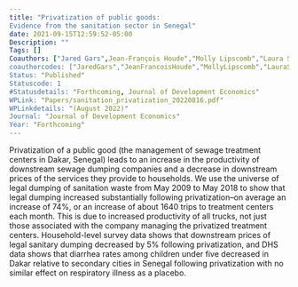 ```yaml
---
title: "Privatization of public goods:
Evidence from the sanitation sector in Senegal"
date: 2021-09-15T12:59:52-05:00
Description: ""
Tags: []
Coauthors: ["Jared Gars",Jean-François Houde","Molly Lipscomb","Laura Schechter"]
coauthorcodes: ["JaredGars","JeanFrancoisHoude","MollyLipscomb","LauraSchechter"]
Status: "Published"
Statuscode: 1
#Statusdetails: "Forthcoming, Journal of Development Economics"
WPLink: "Papers/sanitation_privatization_20220816.pdf"
WPLinkdetails: "(August 2022)"
Journal: "Journal of Development Economics"
Year: "Forthcoming"
---
```


Privatization of a public good (the management of sewage treatment centers in Dakar, Senegal)
leads to an increase in the productivity of downstream sewage dumping companies and a decrease in
downstream prices of the services they provide to households. We use the universe of legal dumping of
sanitation waste from May 2009 to May 2018 to show that legal dumping increased substantially following
privatization–on average an increase of 74%, or an increase of about 1640 trips to treatment centers each
month. This is due to increased productivity of all trucks, not just those associated with the company
managing the privatized treatment centers. Household-level survey data shows that downstream prices
of legal sanitary dumping decreased by 5% following privatization, and DHS data shows that diarrhea
rates among children under five decreased in Dakar relative to secondary cities in Senegal following
privatization with no similar effect on respiratory illness as a placebo.